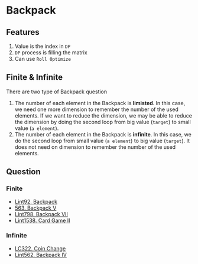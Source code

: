 # Backpack

## Features

1. Value is the index in `DP`
2. `DP` process is filling the matrix
3. Can use `Roll Optimize`

## Finite & Infinite

There are two type of Backpack question

1. The number of each element in the Backpack is **limisted**. In this case, we need one more dimension to remember the number of the used elements. If we want to reduce the dimension, we may be able to reduce the dimension by doing the second loop from big value (`target`) to small value (`a element`).
2. The number of each element in the Backpack is **infinite**. In this case, we do the second loop from small value (`a element`) to big value (`target`). It does not need on dimension to remember the number of the used elements.

## Question

### Finite

* <a href="Finite/Lint92Backpack.md">Lint92. Backpack</a>
* <a href="Finite/563BackpackV.md">563. Backpack V</a>
* <a href="Finite/Lint798BackpackVII.md">Lint798. Backpack VII</a>
* <a href="Finite/Lint1538CardGameII.md">Lint1538. Card Game II</a>

### Infinite

* <a href="Infinite/LC322CoinChange.md">LC322. Coin Change</a>
* <a href="Infinite/Lint562BackpackIV.md">Lint562. Backpack IV</a>


